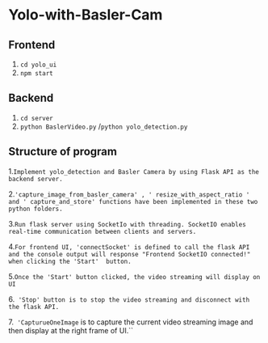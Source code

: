 # Yolo-with-Basler-Cam

## Frontend

1. ``cd yolo_ui``
2. ``npm start``

## Backend

1. ``cd server``
2. ``python BaslerVideo.py`` /``python yolo_detection.py``

## Structure of program
1.``Implement yolo_detection and Basler Camera by using Flask API as the backend server.``

2.``'capture_image_from_basler_camera' , ' resize_with_aspect_ratio ' and ' capture_and_store' functions have been implemented in these two python folders.``

3.``Run flask server using SocketIo with threading. SocketIO enables real-time communication between clients and servers.``

4.``For frontend UI, 'connectSocket' is defined to call the flask API and the console output will response "Frontend SocketIO connected!" when clicking the 'Start' 
  button. ``

5.``Once the 'Start' button clicked, the video streaming will display on UI``

6.`` 'Stop' button is to stop the video streaming and disconnect with the flask API.``

7.`` 'CapturueOneImage`` is to capture the current video streaming image and then display at the right frame of UI.``
